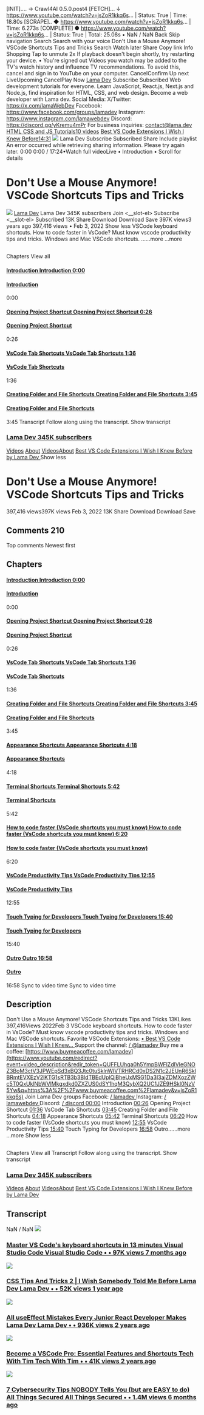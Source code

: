 [INIT].... → Crawl4AI 0.5.0.post4
[FETCH]... ↓ https://www.youtube.com/watch?v=jsZoR1kkq6s... | Status: True | Time: 18.80s
[SCRAPE].. ◆ https://www.youtube.com/watch?v=jsZoR1kkq6s... | Time: 6.273s
[COMPLETE] ● https://www.youtube.com/watch?v=jsZoR1kkq6s... | Status: True | Total: 25.08s
•
NaN / NaN
Back  [ ](https://www.youtube.com/ "YouTube Home")
Skip navigation
Search 
Search with your voice 
[ ](https://www.youtube.com/ "YouTube Home")
Don't Use a Mouse Anymore! VSCode Shortcuts Tips and Tricks
Search
Watch later
Share
Copy link
Info
Shopping
Tap to unmute
2x
If playback doesn't begin shortly, try restarting your device.
•
You're signed out
Videos you watch may be added to the TV's watch history and influence TV recommendations. To avoid this, cancel and sign in to YouTube on your computer.
CancelConfirm
Up next
LiveUpcoming
CancelPlay Now
[Lama Dev](https://www.youtube.com/channel/UCOxWrX5MIdXIeRNaXC3sqIg)
Subscribe
Subscribed
Web development tutorials for everyone. Learn JavaScript, React.js, Next.js and Node.js, find inspiration for HTML, CSS, and web design. Become a web developer with Lama dev. Social Media: X/Twitter: https://x.com/lamaWebDev Facebook: https://www.facebook.com/groups/lamadev Instagram: https://www.instagram.com/lamawebdev Discord: https://discord.gg/yKremu4mPr For business inquiries: contact@lama.dev 
[HTML CSS and JS Tutorials10 videos](https://www.youtube.com/watch?v=omWmWu1XO8U&list=PLj-4DlPRT48lRNB0OYsK1WDCCryF1TQTN)
[Best VS Code Extensions I Wish I Knew Before14:31](https://www.youtube.com/watch?v=ZqW8JT1gt4U)
![](https://i.ytimg.com/an/OxWrX5MIdXIeRNaXC3sqIg/featured_channel.jpg?v=60283670)
Lama Dev
Subscribe
Subscribed
Share
Include playlist
An error occurred while retrieving sharing information. Please try again later.
0:00
[](https://www.youtube.com/watch?v=kINNs4uYYnY "Next \(SHIFT+n\)")
0:00 / 17:24•Watch full videoLive
•
Introduction
•
Scroll for details
#  Don't Use a Mouse Anymore! VSCode Shortcuts Tips and Tricks
[![](https://yt3.ggpht.com/ytc/AIdro_luF-nK_BZqKzocE3qJoPsgRpL88k9zVsyUsZc3evTj8w=s48-c-k-c0x00ffffff-no-rj)](https://www.youtube.com/@LamaDev)
[Lama Dev](https://www.youtube.com/@LamaDev)
Lama Dev 
345K subscribers
Join
<__slot-el>
Subscribe
<__slot-el>
Subscribed
13K
Share
Download
Download 
Save
397K views3 years ago
397,416 views • Feb 3, 2022 
Show less 
VSCode keyboard shortcuts. How to code faster in VsCode? Must know vscode productivity tips and tricks. Windows and Mac VSCode shortcuts. …...more 
...more 
## 
Chapters
View all
#### [Introduction Introduction 0:00 ](https://www.youtube.com/watch?v=jsZoR1kkq6s)
#### [Introduction ](https://www.youtube.com/watch?v=jsZoR1kkq6s)
0:00
#### [Opening Project Shortcut Opening Project Shortcut 0:26 ](https://www.youtube.com/watch?v=jsZoR1kkq6s&t=26s&pp=0gcJCdoCDuyUWbzu)
#### [Opening Project Shortcut ](https://www.youtube.com/watch?v=jsZoR1kkq6s&t=26s&pp=0gcJCdoCDuyUWbzu)
0:26
#### [VsCode Tab Shortcuts VsCode Tab Shortcuts 1:36 ](https://www.youtube.com/watch?v=jsZoR1kkq6s&t=96s)
#### [VsCode Tab Shortcuts ](https://www.youtube.com/watch?v=jsZoR1kkq6s&t=96s)
1:36
#### [Creating Folder and File Shortcuts Creating Folder and File Shortcuts 3:45 ](https://www.youtube.com/watch?v=jsZoR1kkq6s&t=225s)
#### [Creating Folder and File Shortcuts ](https://www.youtube.com/watch?v=jsZoR1kkq6s&t=225s)
3:45
Transcript
Follow along using the transcript.
Show transcript
### [Lama Dev 345K subscribers  ](https://www.youtube.com/@LamaDev)
[Videos](https://www.youtube.com/channel/UCOxWrX5MIdXIeRNaXC3sqIg/videos)
[About](https://www.youtube.com/channel/UCOxWrX5MIdXIeRNaXC3sqIg/about)
[Videos](https://www.youtube.com/channel/UCOxWrX5MIdXIeRNaXC3sqIg/videos)[About](https://www.youtube.com/channel/UCOxWrX5MIdXIeRNaXC3sqIg/about)
[ ](https://www.youtube.com/watch?v=ZqW8JT1gt4U) [ Best VS Code Extensions I Wish I Knew Before by Lama Dev ](https://www.youtube.com/watch?v=ZqW8JT1gt4U)
Show less 
# Don't Use a Mouse Anymore! VSCode Shortcuts Tips and Tricks
397,416 views397K views
Feb 3, 2022
13K
Share
Download
Download 
Save
##  Comments 210
Top comments  Newest first 
##  Chapters
#### [Introduction Introduction 0:00 ](https://www.youtube.com/watch?v=jsZoR1kkq6s)
#### [Introduction ](https://www.youtube.com/watch?v=jsZoR1kkq6s)
0:00
#### [Opening Project Shortcut Opening Project Shortcut 0:26 ](https://www.youtube.com/watch?v=jsZoR1kkq6s&t=26s)
#### [Opening Project Shortcut ](https://www.youtube.com/watch?v=jsZoR1kkq6s&t=26s)
0:26
#### [VsCode Tab Shortcuts VsCode Tab Shortcuts 1:36 ](https://www.youtube.com/watch?v=jsZoR1kkq6s&t=96s)
#### [VsCode Tab Shortcuts ](https://www.youtube.com/watch?v=jsZoR1kkq6s&t=96s)
1:36
#### [Creating Folder and File Shortcuts Creating Folder and File Shortcuts 3:45 ](https://www.youtube.com/watch?v=jsZoR1kkq6s&t=225s)
#### [Creating Folder and File Shortcuts ](https://www.youtube.com/watch?v=jsZoR1kkq6s&t=225s)
3:45
#### [Appearance Shortcuts Appearance Shortcuts 4:18 ](https://www.youtube.com/watch?v=jsZoR1kkq6s&t=258s&pp=0gcJCdoCDuyUWbzu)
#### [Appearance Shortcuts ](https://www.youtube.com/watch?v=jsZoR1kkq6s&t=258s&pp=0gcJCdoCDuyUWbzu)
4:18
#### [Terminal Shortcuts Terminal Shortcuts 5:42 ](https://www.youtube.com/watch?v=jsZoR1kkq6s&t=342s)
#### [Terminal Shortcuts ](https://www.youtube.com/watch?v=jsZoR1kkq6s&t=342s)
5:42
#### [How to code faster (VsCode shortcuts you must know) How to code faster (VsCode shortcuts you must know) 6:20 ](https://www.youtube.com/watch?v=jsZoR1kkq6s&t=380s)
#### [How to code faster (VsCode shortcuts you must know) ](https://www.youtube.com/watch?v=jsZoR1kkq6s&t=380s)
6:20
#### [VsCode Productivity Tips VsCode Productivity Tips 12:55 ](https://www.youtube.com/watch?v=jsZoR1kkq6s&t=775s)
#### [VsCode Productivity Tips ](https://www.youtube.com/watch?v=jsZoR1kkq6s&t=775s)
12:55
#### [Touch Typing for Developers Touch Typing for Developers 15:40 ](https://www.youtube.com/watch?v=jsZoR1kkq6s&t=940s)
#### [Touch Typing for Developers ](https://www.youtube.com/watch?v=jsZoR1kkq6s&t=940s)
15:40
#### [Outro Outro 16:58 ](https://www.youtube.com/watch?v=jsZoR1kkq6s&t=1018s)
#### [Outro ](https://www.youtube.com/watch?v=jsZoR1kkq6s&t=1018s)
16:58
Sync to video time 
Sync to video time
##  Description
Don't Use a Mouse Anymore! VSCode Shortcuts Tips and Tricks
13KLikes
397,416Views
2022Feb 3
VSCode keyboard shortcuts. How to code faster in VsCode? Must know vscode productivity tips and tricks. Windows and Mac VSCode shortcuts. Favorite VSCode Extensions: [ • Best VS Code Extensions I Wish I Knew... ](https://www.youtube.com/watch?v=ZqW8JT1gt4U) Support the channel: [ / @lamadev ](https://www.youtube.com/channel/UCOxWrX5MIdXIeRNaXC3sqIg/join) Buy me a coffee: [https://www.buymeacoffee.com/lamadev](https://www.youtube.com/redirect?event=video_description&redir_token=QUFFLUhqa0h5YmpBWFlZdlVleGNOZ3BoM3ctV3JPWEpSd3xBQ3Jtc0tuSklnWlVTRHRCd0xDS2N1c2JEUnR6SklBRmtEVXEzV2lKTG1sRTB3b3BldTBEdUplQjBheUxMSG1Da3I3ajZDMXozZWc5T0QxUklNbWVlMkgxdkd0ZXZUS0dSY1hqM3QybXQ2UC1JZE9HSkl0NzV5Yw&q=https%3A%2F%2Fwww.buymeacoffee.com%2Flamadev&v=jsZoR1kkq6s) Join Lama Dev groups Facebook: [ / lamadev ](https://www.youtube.com/redirect?event=video_description&redir_token=QUFFLUhqbXVWdkc1LWtDX3FlMWlWeFJhaElSS2pVTGw4UXxBQ3Jtc0tueE1qRy1KMnpPMEdXNVpVcGxzTVZ3VHJVTU55V2lmVDFQR3hYNTZ0ZXFhTlA3UmNrWElZaFJKTGVHcmV5VXBic0RKb1hSN29tS2pUUXY5T1VUWlJuVFdzRjJRQkFDZ3ljZzZhUDZ5NzVFWW0wd09TNA&q=https%3A%2F%2Fwww.facebook.com%2Fgroups%2Flamadev&v=jsZoR1kkq6s) Instagram: [ / lamawebdev ](https://www.youtube.com/redirect?event=video_description&redir_token=QUFFLUhqa2pxZWpKSnM0TUFZaG1xUENzVU43MzNHcnJFUXxBQ3Jtc0ttU0tYdVJWZzdWNDZQa0VaUVA1MHB3aFNUeDZyTkkzQjFwZ2FGOTRQVGVSWmxCb1dQaFM4OW1BWkE1dW15MGxfbnh3alE1a0RGSi1rOE5GX3E1RzVtVERwbEdVRGNHa2ZjMWFzQldoS0ZkWTdsLVFzSQ&q=https%3A%2F%2Fwww.instagram.com%2Flamawebdev&v=jsZoR1kkq6s) Discord: [ / discord ](https://www.youtube.com/redirect?event=video_description&redir_token=QUFFLUhqazdQSDcyNjc4bTJkOEIxVENTdkZuMXJjQ0JjQXxBQ3Jtc0tsRGUwOXQ1VXhjd2ozMUttd2dVdFV4ZXpBTEFzcjdwVE9BcmlNeXJCMWwwQjhBSEdFOUtwN1JtTjVOM3dGRDhabXYxdmI4Ny1XeFhaUHQxbHpQV25iYTcxVmktc3ptcXZmeWtGTndWR192MjdFZnlYSQ&q=https%3A%2F%2Fdiscord.gg%2FyKremu4mPr&v=jsZoR1kkq6s)[00:00](https://www.youtube.com/watch?v=jsZoR1kkq6s) Introduction [00:26](https://www.youtube.com/watch?v=jsZoR1kkq6s&t=26s) Opening Project Shortcut [01:36](https://www.youtube.com/watch?v=jsZoR1kkq6s&t=96s) VsCode Tab Shortcuts [03:45](https://www.youtube.com/watch?v=jsZoR1kkq6s&t=225s) Creating Folder and File Shortcuts [04:18](https://www.youtube.com/watch?v=jsZoR1kkq6s&t=258s) Appearance Shortcuts [05:42](https://www.youtube.com/watch?v=jsZoR1kkq6s&t=342s) Terminal Shortcuts [06:20](https://www.youtube.com/watch?v=jsZoR1kkq6s&t=380s) How to code faster (VsCode shortcuts you must know) [12:55](https://www.youtube.com/watch?v=jsZoR1kkq6s&t=775s) VsCode Productivity Tips [15:40](https://www.youtube.com/watch?v=jsZoR1kkq6s&t=940s) Touch Typing for Developers [16:58](https://www.youtube.com/watch?v=jsZoR1kkq6s&t=1018s) Outro…...more 
...more Show less 
## 
Chapters
View all
Transcript
Follow along using the transcript.
Show transcript
### [Lama Dev 345K subscribers  ](https://www.youtube.com/@LamaDev)
[Videos](https://www.youtube.com/channel/UCOxWrX5MIdXIeRNaXC3sqIg/videos)
[About](https://www.youtube.com/channel/UCOxWrX5MIdXIeRNaXC3sqIg/about)
[Videos](https://www.youtube.com/channel/UCOxWrX5MIdXIeRNaXC3sqIg/videos)[About](https://www.youtube.com/channel/UCOxWrX5MIdXIeRNaXC3sqIg/about)
[ ](https://www.youtube.com/watch?v=ZqW8JT1gt4U) [ Best VS Code Extensions I Wish I Knew Before by Lama Dev ](https://www.youtube.com/watch?v=ZqW8JT1gt4U)
##  Transcript
NaN / NaN
[ ![](https://i.ytimg.com/vi/nWIRJBCjls8/hqdefault.jpg?sqp=-oaymwEmCKgBEF5IWvKriqkDGQgBFQAAiEIYAdgBAeIBCggYEAIYBjgBQAE=&rs=AOn4CLCSWYLVG6pwocpWQW4r5o3mp1hUCg) ](https://www.youtube.com/watch?v=nWIRJBCjls8)
### [ Master VS Code's keyboard shortcuts in 13 minutes  Visual Studio Code Visual Studio Code  • • 97K views 7 months ago ](https://www.youtube.com/watch?v=nWIRJBCjls8)
[ ![](https://i.ytimg.com/vi/kINNs4uYYnY/hqdefault.jpg?sqp=-oaymwEmCKgBEF5IWvKriqkDGQgBFQAAiEIYAdgBAeIBCggYEAIYBjgBQAE=&rs=AOn4CLDmk8yp3GVlANHCAAPjAdrqLe2ngg) ](https://www.youtube.com/watch?v=kINNs4uYYnY)
### [ CSS Tips And Tricks 2 | I Wish Somebody Told Me Before  Lama Dev Lama Dev  • • 52K views 1 year ago ](https://www.youtube.com/watch?v=kINNs4uYYnY)
[ ![](https://i.ytimg.com/vi/QQYeipc_cik/hqdefault.jpg?sqp=-oaymwEmCKgBEF5IWvKriqkDGQgBFQAAiEIYAdgBAeIBCggYEAIYBjgBQAE=&rs=AOn4CLA6es5wzNVrIQis9JK-wrwpJoPM9Q) ](https://www.youtube.com/watch?v=QQYeipc_cik)
### [ All useEffect Mistakes Every Junior React Developer Makes  Lama Dev Lama Dev  • • 936K views 2 years ago ](https://www.youtube.com/watch?v=QQYeipc_cik)
[ ![](https://i.ytimg.com/vi/phC-vKlNoaM/hqdefault.jpg?sqp=-oaymwEmCKgBEF5IWvKriqkDGQgBFQAAiEIYAdgBAeIBCggYEAIYBjgBQAE=&rs=AOn4CLCYkOcBnR1gqxbqqEUXaGue6V_GSw) ](https://www.youtube.com/watch?v=phC-vKlNoaM&pp=0gcJCU8JAYcqIYzv)
### [ Become a VSCode Pro: Essential Features and Shortcuts  Tech With Tim Tech With Tim  • • 41K views 2 years ago ](https://www.youtube.com/watch?v=phC-vKlNoaM&pp=0gcJCU8JAYcqIYzv)
[ ![](https://i.ytimg.com/vi/Uy60wy20ADE/hqdefault.jpg?sqp=-oaymwEmCKgBEF5IWvKriqkDGQgBFQAAiEIYAdgBAeIBCggYEAIYBjgBQAE=&rs=AOn4CLCm1AWfGTLkNJAH5k5m1Nrl5oTwqw) ](https://www.youtube.com/watch?v=Uy60wy20ADE)
### [ 7 Cybersecurity Tips NOBODY Tells You (but are EASY to do)  All Things Secured All Things Secured  • • 1.4M views 6 months ago ](https://www.youtube.com/watch?v=Uy60wy20ADE)

